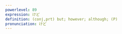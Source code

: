 ```yaml
---
powerlevel: 89
expression: けど
definition: (conj,prt) but; however; although; (P)
pronunciation: けど
---
```

